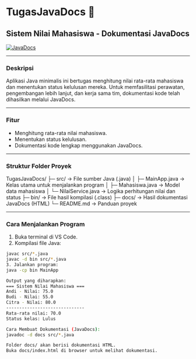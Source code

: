 # TugasJavaDocs 📝
## Sistem Nilai Mahasiswa - Dokumentasi JavaDocs

[![JavaDocs](https://img.shields.io/badge/JavaDocs-HTML-brightgreen)](docs/index.html)

---

### Deskripsi
Aplikasi Java minimalis ini bertugas menghitung nilai rata-rata mahasiswa dan menentukan status kelulusan mereka. Untuk memfasilitasi perawatan, pengembangan lebih lanjut, dan kerja sama tim, dokumentasi kode telah dihasilkan melalui JavaDocs.

---

### Fitur
- Menghitung rata-rata nilai mahasiswa.
- Menentukan status kelulusan.
- Dokumentasi kode lengkap menggunakan JavaDocs.

---

### Struktur Folder Proyek
TugasJavaDocs/
├─ src/ → File sumber Java (.java)
│ ├─ MainApp.java → Kelas utama untuk menjalankan program
│ ├─ Mahasiswa.java → Model data mahasiswa
│ └─ NilaiService.java → Logika perhitungan nilai dan status
├─ bin/ → File hasil kompilasi (.class)
├─ docs/ → Hasil dokumentasi JavaDocs (HTML)
└─ README.md → Panduan proyek


---

### Cara Menjalankan Program
1. Buka terminal di VS Code.
2. Kompilasi file Java:

```bash
javac src/*.java
javac -d bin src/*.java
3. Jalankan program:
java -cp bin MainApp

Output yang diharapkan:
=== Sistem Nilai Mahasiswa ===
Andi - Nilai: 75.0
Budi - Nilai: 55.0
Citra - Nilai: 80.0
------------------------------
Rata-rata nilai: 70.0
Status kelas: Lulus

Cara Membuat Dokumentasi (JavaDocs):
javadoc -d docs src/*.java

Folder docs/ akan berisi dokumentasi HTML.
Buka docs/index.html di browser untuk melihat dokumentasi.


